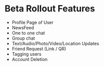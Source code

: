 # Beta Rollout Features

- Profile Page of User
- NewsFeed
- One to one chat
- Group chat
- Text/Audio/Photo/Video/Location Updates
- Friend Request (Link / QR)
- Tagging users
- Account Deletion
